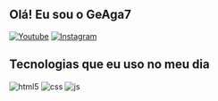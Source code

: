 ## Olá! Eu sou o GeAga7 

[![Youtube](https://img.shields.io/badge/YouTube-FF0000?style=for-the-badge&logo=youtube&logoColor=white)](https://www.youtube.com/@zark8950)
[![Instagram](https://img.shields.io/badge/Instagram-E4405F?style=for-the-badge&logo=instagram&logoColor=white)](https://www.instagram.com/gabriel.gh7/)

## Tecnologias que eu uso no meu dia

<div style="display: inline_block">
  <img align="center" alt="html5" src="https://img.shields.io/badge/HTML5-E34F26?style=for-the-badge&logo=html5&logoColor=white" />
  <img align="center" alt="css" src="https://img.shields.io/badge/CSS3-1572B6?style=for-the-badge&logo=css3&logoColor=white" />
  <img align="center" alt="js" src="https://img.shields.io/badge/JavaScript-F7DF1E?style=for-the-badge&logo=javascript&logoColor=black" />


</div><br/>


